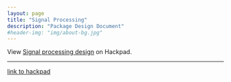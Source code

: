 ```yaml
---
layout: page
title: "Signal Processing"
description: "Package Design Document"
#header-img: "img/about-bg.jpg"
---
```



<script src="https://aospy.hackpad.com/IAGSTdb17Ti.js?format=html"></script><noscript><div>View <a href="https://aospy.hackpad.com/IAGSTdb17Ti">Signal processing design</a> on Hackpad.</div></noscript>


*********************

[link to hackpad](https://aospy.hackpad.com/Signal-processing-design-IAGSTdb17Ti)
